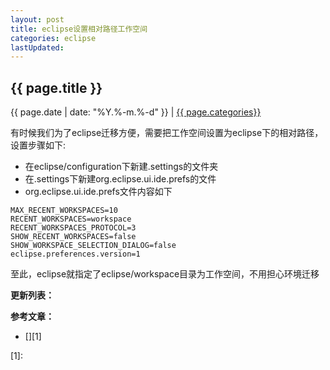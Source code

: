 ```yaml
---
layout: post
title: eclipse设置相对路径工作空间
categories: eclipse
lastUpdated: 
---
```


## {{ page.title }}

{{ page.date | date: "%Y.%-m.%-d" }} | <a href="/archive#{{ page.categories }}">{{ page.categories}}</a>

有时候我们为了eclipse迁移方便，需要把工作空间设置为eclipse下的相对路径，设置步骤如下:

 * 在eclipse/configuration下新建.settings的文件夹
 * 在.settings下新建org.eclipse.ui.ide.prefs的文件
 * org.eclipse.ui.ide.prefs文件内容如下

```
MAX_RECENT_WORKSPACES=10
RECENT_WORKSPACES=workspace
RECENT_WORKSPACES_PROTOCOL=3
SHOW_RECENT_WORKSPACES=false
SHOW_WORKSPACE_SELECTION_DIALOG=false
eclipse.preferences.version=1
```

至此，eclipse就指定了eclipse/workspace目录为工作空间，不用担心环境迁移

**更新列表：**


**参考文章：**

* [][1]


[1]: 
